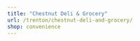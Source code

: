 ```yaml
---
title: "Chestnut Deli & Grocery"
url: /trenton/chestnut-deli-and-grocery/
shop: convenience
---
```

